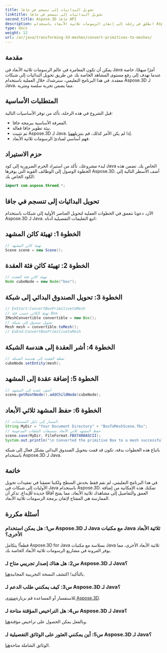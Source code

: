 ```yaml
---
title: تحويل البدائيات إلى تنسجم في جافا
linktitle: تحويل البدائيات إلى تنسجم في جافا
second_title: Aspose.3D جافا API
description: انطلق في رحلة إلى إتقان الرسومات ثلاثية الأبعاد باستخدام Aspose.3D لـ Java - قم بتحويل البدائيات إلى شبكات ساحرة دون عناء. ارفع مستوى تجربة البرمجة الخاصة بك الآن!
type: docs
weight: 12
url: /ar/java/transforming-3d-meshes/convert-primitives-to-meshes/
---
```

## مقدمة
يمكن أن تكون المغامرة في عالم الرسومات ثلاثية الأبعاد في Java أمرًا مبهجًا، خاصة عندما تهدف إلى رفع مستوى المشاهد الخاصة بك عن طريق تحويل البدائيات إلى شبكات معقدة. في هذا البرنامج التعليمي، سنرشدك خلال العملية باستخدام Aspose.3D لـ Java، مما يضمن تجربة سلسة ومثرية.
## المتطلبات الأساسية
قبل الشروع في هذه الرحلة، تأكد من توفر الأساسيات التالية:
- المعرفة الأساسية ببرمجة جافا.
- بيئة تطوير جافا فعالة.
-  تم تثبيت Aspose.3D لـ Java. إذا لم يكن الأمر كذلك، قم بتنزيله[هنا](https://releases.aspose.com/3d/java/).
- فهم أساسي لمبادئ الرسومات ثلاثية الأبعاد.
## حزم الاستيراد
لبدء مشروعك، تأكد من استيراد الحزم الضرورية إلى كود Java الخاص بك. تضمن هذه الخطوة الوصول إلى الوظائف القوية التي يوفرها Aspose.3D. أضف الأسطر التالية إلى الكود الخاص بك:
```java
import com.aspose.threed.*;
```
## تحويل البدائيات إلى تنسجم في جافا
الآن، دعونا نتعمق في الخطوات العملية لتحويل العناصر الأولية إلى شبكات باستخدام Aspose.3D لـ Java. اتبع التعليمات التفصيلية أدناه:
## الخطوة 1: تهيئة كائن المشهد
```java
// تهيئة كائن المشهد
Scene scene = new Scene();
```
## الخطوة 2: تهيئة كائن فئة العقدة
```java
// تهيئة كائن فئة العقدة
Node cubeNode = new Node("box");
```
## الخطوة 3: تحويل الصندوق البدائي إلى شبكة
```java
// ExStart:ConvertBoxPrimitivetoMesh
// تهيئة الكائن حسب فئة Box
IMeshConvertible convertible = new Box();
// تحويل صندوق إلى شبكة
Mesh mesh = convertible.toMesh();
// ExEnd:ConvertBoxPrimitivetoMesh
```
## الخطوة 4: أشر العقدة إلى هندسة الشبكة
```java
// نقطة العقدة إلى هندسة الشبكة
cubeNode.setEntity(mesh);
```
## الخطوة 5: إضافة عقدة إلى المشهد
```java
// أضف عقدة إلى المشهد
scene.getRootNode().addChildNode(cubeNode);
```
## الخطوة 6: حفظ المشهد ثلاثي الأبعاد
```java
// المسار إلى دليل المستندات.
String MyDir = "Your Document Directory" + "BoxToMeshScene.fbx";
// حفظ المشهد ثلاثي الأبعاد بتنسيقات الملفات المدعومة
scene.save(MyDir, FileFormat.FBX7400ASCII);
System.out.println("\n Converted the primitive Box to a mesh successfully.\nFile saved at " + MyDir);
```
باتباع هذه الخطوات بدقة، تكون قد قمت بتحويل الصندوق البدائي بشكل فعال إلى شبكة باستخدام Aspose.3D لـ Java.
## خاتمة
في هذا البرنامج التعليمي، لم نقم فقط بخدش السطح ولكننا تعمقنا في تعقيدات تحويل الأوليات إلى شبكات في Java باستخدام Aspose.3D. تمكنك هذه الإمكانية من إضافة العمق والتفاصيل إلى مشاهدك ثلاثية الأبعاد، مما يفتح آفاقًا جديدة للإبداع. تذكر أن الممارسة هي المفتاح لإتقان برمجة الرسومات ثلاثية الأبعاد.
## أسئلة مكررة
### س1: هل يمكن استخدام Aspose.3D لـ Java مع مكتبات Java ثلاثية الأبعاد الأخرى؟
قطعاً! يتكامل Aspose.3D for Java بسلاسة مع مكتبات Java ثلاثية الأبعاد الأخرى، مما يوفر المرونة في مشاريع الرسومات ثلاثية الأبعاد الخاصة بك.
### س2: هل هناك إصدار تجريبي متاح لـ Aspose.3D لـ Java؟
 بالتأكيد! اكتشف النسخة التجريبية المجانية[هنا](https://releases.aspose.com/).
### س3: كيف يمكنني طلب الدعم لـ Aspose.3D لـ Java؟
 للاستفسار أو المساعدة قم بزيارة[منتدى Aspose.3D](https://forum.aspose.com/c/3d/18).
### س4: هل التراخيص المؤقتة متاحة لـ Aspose.3D لـ Java؟
 وبالفعل يمكن الحصول على تراخيص مؤقتة[هنا](https://purchase.aspose.com/temporary-license/).
### س5: أين يمكنني العثور على الوثائق التفصيلية لـ Aspose.3D لـ Java؟
 الوثائق الشاملة متاحة[هنا](https://reference.aspose.com/3d/java/).